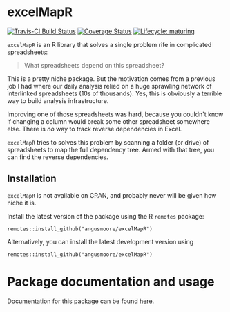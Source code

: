 # excelMapR

<!-- badges: start -->
[![Travis-CI Build Status](https://travis-ci.org/angusmoore/excelMapR.svg?branch=master)](https://travis-ci.org/angusmoore/excelMapR)
[![Coverage Status](https://coveralls.io/repos/github/angusmoore/excelMapR/badge.svg?branch=master)](https://coveralls.io/github/angusmoore/excelMapR?branch=master)
[![Lifecycle:
maturing](https://img.shields.io/badge/lifecycle-experimental-orange.svg)](https://www.tidyverse.org/lifecycle/#experimental)
<!-- badges: end -->

`excelMapR` is an R library that solves a single problem rife in complicated
spreadsheets:
> What spreadsheets depend on this spreadsheet?

This is a pretty niche package. But the motivation comes from a previous job I had
where our daily analysis relied on a huge sprawling network of interlinked
spreadsheets (10s of thousands). Yes, this is obviously a terrible way to build
analysis infrastructure.

Improving one of those spreadsheets was hard, because you couldn't know if
changing a column would break some other spreadsheet somewhere else. There is
_no_ way to track reverse dependencies in Excel.

`excelMapR` tries to solves this problem by scanning a folder (or drive) of 
spreadsheets to map the full dependency tree. Armed with that tree, you can find
the reverse dependencies.

## Installation

`excelMapR` is not available on CRAN, and probably never will be given how niche
it is.

Install the latest version of the package using the R `remotes` package:
```
remotes::install_github("angusmoore/excelMapR")
```

Alternatively, you can install the latest development version using
```
remotes::install_github("angusmoore/excelMapR")
```

# Package documentation and usage

Documentation for this package can be found [here](https://angusmoore.github.io/excelMapR/).
